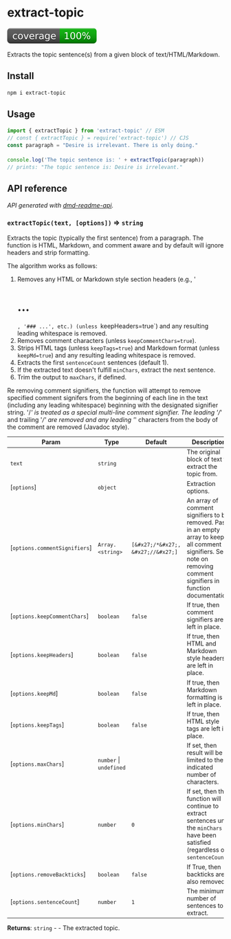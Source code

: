 # extract-topic
[![coverage: 100%](./.readme-assets/coverage.svg)](https://github.com/liquid-labs/extract-topic/pulls?q=is%3Apr+is%3Aclosed)

Extracts the topic sentence(s) from a given block of text/HTML/Markdown.

## Install

```bash
npm i extract-topic
```

## Usage

```js
import { extractTopic } from 'extract-topic' // ESM
// const { extractTopic } = require('extract-topic') // CJS
const paragraph = "Desire is irrelevant. There is only doing."

console.log('The topic sentence is: ' + extractTopic(paragraph))
// prints: "The topic sentence is: Desire is irrelevant."
```

##  API reference
_API generated with [dmd-readme-api](https://www.npmjs.com/package/dmd-readme-api)._

<a id="extractTopic"></a>
### `extractTopic(text, [options])` ⇒ `string` 

Extracts the topic (typically the first sentence) from a paragraph. The function is HTML, Markdown, and comment
aware and by default will ignore headers and strip formatting.

The algorithm works as follows:
1. Removes any HTML or Markdown style section headers (e.g., '<h1>...</h1>`, '### ...', etc.) (unless
`keepHeaders=true`) and any resulting leading whitespace is removed.
2. Removes comment characters (unless `keepCommentChars=true`).
3. Strips HTML tags (unless `keepTags=true`) and Markdown format (unless `keepMd=true`) and any resulting leading
whitespace is removed.
4. Extracts the first `sentenceCount` sentences (default 1).
5. If the extracted text doesn't fulfill `minChars`, extract the next sentence.
6. Trim the output to `maxChars`, if defined.

Re removing comment signifiers, the function will attempt to remove specified comment signifers from the beginning
of each line in the text (including any leading whitespace) beginning with the designated signifier string. '/*' is
treated as a special multi-line comment signifier. The leading '/*' and trailing '*&sol;' are removed and any
leading '*' characters from the body of the comment are removed (Javadoc style).


| Param | Type | Default | Description |
| --- | --- | --- | --- |
| `text` | `string` |  | The original block of text to extract the topic from. |
| [`options`] | `object` |  | Extraction options. |
| [`options.commentSignifiers`] | `Array.<string>` | `[&#x27;/*&#x27;, &#x27;//&#x27;]` | An array of comment signifiers to be removed.   Pass in an empty array to keep all comment signifiers. See note on removing comment signifiers in function   documentation. |
| [`options.keepCommentChars`] | `boolean` | `false` | If true, then comment signifiers are left in place. |
| [`options.keepHeaders`] | `boolean` | `false` | If true, then HTML and Markdown style headers are left in place. |
| [`options.keepMd`] | `boolean` | `false` | If true, then Markdown formatting is left in place. |
| [`options.keepTags`] | `boolean` | `false` | If true, then HTML style tags are left in place. |
| [`options.maxChars`] | `number` \| `undefined` |  | If set, then result will be limited to the indicated   number of characters. |
| [`options.minChars`] | `number` | `0` | If set, then the function will continue to extract sentences until the   `minChars` have been satisfied (regardless of `sentenceCount`). |
| [`options.removeBackticks`] | `boolean` | `false` | If True, then backticks are also removed. |
| [`options.sentenceCount`] | `number` | `1` | The minimum number of sentences to extract. |

**Returns**: `string` - - The extracted topic.

